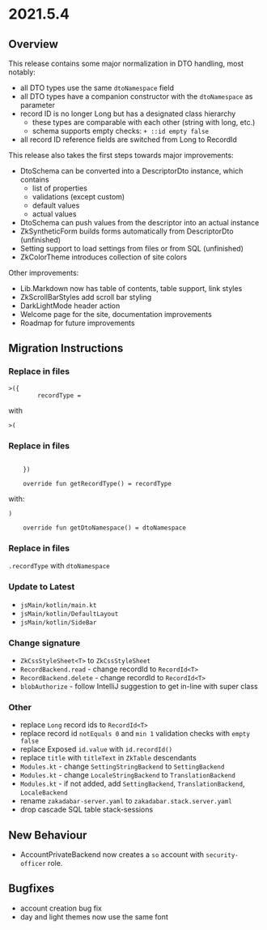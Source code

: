 # 2021.5.4

## Overview

This release contains some major normalization in DTO handling, most notably:

* all DTO types use the same `dtoNamespace` field
* all DTO types have a companion constructor with the `dtoNamespace` as parameter
* record ID is no longer Long but has a designated class hierarchy
    * these types are comparable with each other (string with long, etc.)
    * schema supports empty checks: `+ ::id empty false`
* all record ID reference fields are switched from Long to RecordId

This release also takes the first steps towards major improvements:

* DtoSchema can be converted into a DescriptorDto instance, which contains
    * list of properties
    * validations (except custom)
    * default values
    * actual values
* DtoSchema can push values from the descriptor into an actual instance
* ZkSyntheticForm builds forms automatically from DescriptorDto (unfinished)
* Setting support to load settings from files or from SQL (unfinished)
* ZkColorTheme introduces collection of site colors

Other improvements:

* Lib.Markdown now has table of contents, table support, link styles
* ZkScrollBarStyles add scroll bar styling
* DarkLightMode header action
* Welcome page for the site, documentation improvements
* Roadmap for future improvements

## Migration Instructions

### Replace in files

```
>({
        recordType =
```

with

`>(`

### Replace in files

```

    })

    override fun getRecordType() = recordType
```

with:

```
)

    override fun getDtoNamespace() = dtoNamespace
```

### Replace in files

`.recordType` with `dtoNamespace`

### Update to Latest

* `jsMain/kotlin/main.kt`
* `jsMain/kotlin/DefaultLayout`
* `jsMain/kotlin/SideBar`

### Change signature

* `ZkCssStyleSheet<T>` to `ZkCssStyleSheet`
* `RecordBackend.read` - change recordId to `RecordId<T>`
* `RecordBackend.delete` - change recordId to `RecordId<T>`
* `blobAuthorize` - follow IntelliJ suggestion to get in-line with super class

### Other

* replace `Long` record ids to  `RecordId<T>`
* replace record id `notEquals 0` and `min 1` validation checks with `empty false`
* replace Exposed `id.value` with `id.recordId()`
* replace `title` with `titleText` in `ZkTable` descendants
* `Modules.kt` - change `SettingStringBackend` to `SettingBackend`
* `Modules.kt` - change `LocaleStringBackend` to `TranslationBackend`
* `Modules.kt` - if not added, add `SettingBackend`, `TranslationBackend`, `LocaleBackend`
* rename `zakadabar-server.yaml` to `zakadabar.stack.server.yaml`
* drop cascade SQL table stack-sessions

## New Behaviour

* AccountPrivateBackend now creates a `so` account with `security-officer` role.

## Bugfixes

* account creation bug fix
* day and light themes now use the same font
